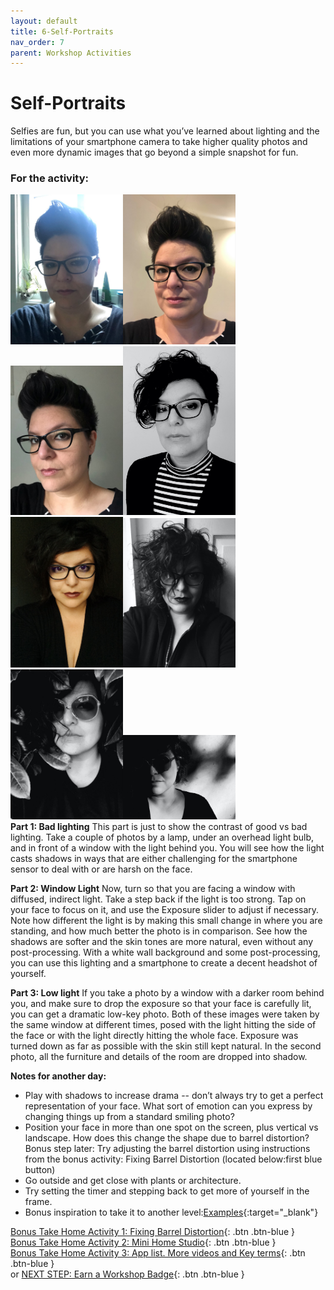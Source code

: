 ```yaml
---
layout: default
title: 6-Self-Portraits
nav_order: 7
parent: Workshop Activities
---
```

# Self-Portraits
Selfies are fun, but you can use what you’ve learned about lighting and the limitations of your smartphone camera to take higher quality photos and even more dynamic images that go beyond a simple snapshot for fun.

### For the activity:
<img src="images//photo-self-01.jpeg" style="width:180px;" alt=selfie example><img src="images//photo-self-02.jpeg" style="width:180px;" alt=selfie example><img src="images//photo-self-04.jpeg" style="width:180px;" alt=selfie example><img src="images//photo-self-03.jpeg" style="width:180px;" alt=selfie example><br>
<img src="images//photo-self-05.jpeg" style="width:180px;" alt=selfie example><img src="images//photo-self-06.jpeg" style="width:180px;" alt=selfie example><img src="images//photo-self-07.jpeg" style="width:180px;" alt=selfie example><img src="images//photo-self-08.jpeg" style="width:180px;" alt=selfie example><br>
**Part 1: Bad lighting** This part is just to show the contrast of good vs bad lighting. Take a couple of photos by a lamp, under an overhead light bulb, and in front of a window with the light behind you. You will see how the light casts shadows in ways that are either challenging for the smartphone sensor to deal with or are harsh on the face.

**Part 2: Window Light** Now, turn so that you are facing a window with diffused, indirect light. Take a step back if the light is too strong. Tap on your face to focus on it, and use the Exposure slider to adjust if necessary. Note how different the light is by making this small change in where you are standing, and how much better the photo is in comparison. See how the shadows are softer and the skin tones are more natural, even without any post-processing. With a white wall background and some post-processing, you can use this lighting and a smartphone to create a decent headshot of yourself.

**Part 3: Low light** If you take a photo by a window with a darker room behind you, and make sure to drop the exposure so that your face is carefully lit, you can get a dramatic low-key photo. Both of these images were taken by the same window at different times, posed with the light hitting the side of the face or with the light directly hitting the whole face. Exposure was turned down as far as possible with the skin still kept natural. In the second photo, all the furniture and details of the room are dropped into shadow. 

**Notes for another day:**
- Play with shadows to increase drama -- don’t always try to get a perfect representation of your face. What sort of emotion can you express by changing things up from a standard smiling photo?
- Position your face in more than one spot on the screen, plus vertical vs landscape. How does this change the shape due to barrel distortion? Bonus step later: Try adjusting the barrel distortion using instructions from the bonus activity: Fixing Barrel Distortion (located below:first blue button)
- Go outside and get close with plants or architecture.
- Try setting the timer and stepping back to get more of yourself in the frame.
- Bonus inspiration to take it to another level:[Examples](https://www.myclickmagazine.com/selfies-from-above/){:target="_blank"}


[Bonus Take Home Activity 1: Fixing Barrel Distortion](barrel-distortion.html){: .btn .btn-blue }<br>
[Bonus Take Home Activity 2: Mini Home Studio](home-studio.html){: .btn .btn-blue }<br>
[Bonus Take Home Activity 3: App list. More videos and Key terms](more.html){: .btn .btn-blue }<br>
or 
[NEXT STEP: Earn a Workshop Badge](informal-credentials.html){: .btn .btn-blue }
